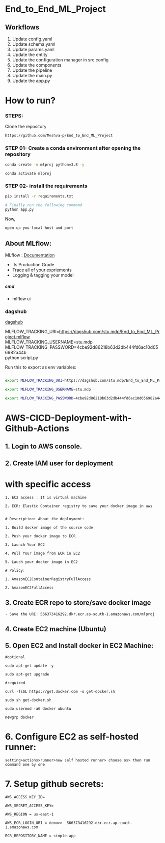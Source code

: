 # End_to_End_ML_Project

## Workflows

1. Update config.yaml
2. Update schema.yaml
3. Update params.yaml
4. Update the entity
5. Update the configuration manager in src config
6. Update the components
7. Update the pipeline
8. Update the main.py
9. Update the app.py

# How to run?
### STEPS:

Clone the repository
```bash
https://github.com/Meshva-p/End_to_End_ML_Project
```
### STEP 01- Create a conda environment after opening the repository

```bash
conda create -n mlproj python=3.8 -y
```

```bash
conda activate mlproj
```


### STEP 02- install the requirements
```bash
pip install -r requirements.txt
```

```bash
# Finally run the following command
python app.py
```

Now,
```bash
open up you local host and port
```

## About MLflow:
MLflow : [Documentation](https://mlflow.org/docs/latest/index.html)

 - Its Production Grade
 - Trace all of your expriements
 - Logging & tagging your model



##### cmd
- mlflow ui

### dagshub
[dagshub](https://dagshub.com/)

MLFLOW_TRACKING_URI=https://dagshub.com/stu.mdp/End_to_End_ML_Project.mlflow \
MLFLOW_TRACKING_USERNAME=stu.mdp \
MLFLOW_TRACKING_PASSWORD=4cbe92d86218b63d2db444fd6ac10d056982a44b \
python script.py

Run this to export as env variables:


```bash

export MLFLOW_TRACKING_URI=https://dagshub.com/stu.mdp/End_to_End_ML_Project.mlflow

export MLFLOW_TRACKING_USERNAME=stu.mdp

export MLFLOW_TRACKING_PASSWORD=4cbe92d86218b63d2db444fd6ac10d056982a44b

```



# AWS-CICD-Deployment-with-Github-Actions

## 1. Login to AWS console.

## 2. Create IAM user for deployment


# with specific access

	1. EC2 access : It is virtual machine

	2. ECR: Elastic Container registry to save your docker image in aws


    # Description: About the deployment:

	1. Build docker image of the source code

	2. Push your docker image to ECR

	3. Launch Your EC2 

	4. Pull Your image from ECR in EC2

	5. Lauch your docker image in EC2

    # Policy:

    1. AmazonEC2ContainerRegistryFullAccess

	2. AmazonEC2FullAccess

	
## 3. Create ECR repo to store/save docker image
    - Save the URI: 566373416292.dkr.ecr.ap-south-1.amazonaws.com/mlproj

	
## 4. Create EC2 machine (Ubuntu) 

## 5. Open EC2 and Install docker in EC2 Machine:

    #optional

	sudo apt-get update -y

	sudo apt-get upgrade
	
	#required

	curl -fsSL https://get.docker.com -o get-docker.sh

	sudo sh get-docker.sh

	sudo usermod -aG docker ubuntu

	newgrp docker
	
# 6. Configure EC2 as self-hosted runner:
    setting>actions>runner>new self hosted runner> choose os> then run command one by one

# 7. Setup github secrets:

    AWS_ACCESS_KEY_ID=

    AWS_SECRET_ACCESS_KEY=

    AWS_REGION = us-east-1

    AWS_ECR_LOGIN_URI = demo>>  566373416292.dkr.ecr.ap-south-1.amazonaws.com

    ECR_REPOSITORY_NAME = simple-app

